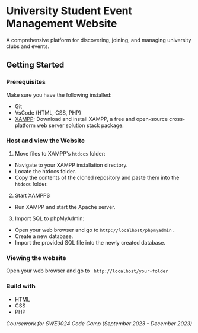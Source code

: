 # University Student Event Management Website

A comprehensive platform for discovering, joining, and managing university clubs and events.

## Getting Started

### Prerequisites

Make sure you have the following installed:

- Git
- VsCode (HTML, CSS, PHP) 
- [XAMPP](https://www.apachefriends.org/index.html): Download and install XAMPP, a free and open-source cross-platform web server solution stack package.


### Host and view the Website 
1. Move files to XAMPP's `htdocs` folder:
- Navigate to your XAMPP installation directory.
- Locate the htdocs folder.
- Copy the contents of the cloned repository and paste them into the `htdocs` folder.

2. Start XAMPPS
- Run XAMPP and start the Apache server.

3. Import SQL to phpMyAdmin:
- Open your web browser and go to `http://localhost/phpmyadmin.`
- Create a new database.
- Import the provided SQL file into the newly created database.

### Viewing the website
Open your web browser and go to ` http://localhost/your-folder`

### Build with 
- HTML 
- CSS 
- PHP

_Coursework for SWE3024 Code Camp (September 2023 - December 2023)_


